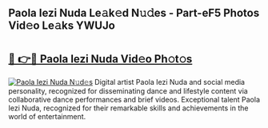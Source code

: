 ## Paola Iezi Nuda Le𝚊k𝚎d N𝚞𝚍es - Part-eF5 Photos Vid𝚎o Le𝚊ks YWUJo

# <h2><a href="http://fbeldxi.evod.top/?m=Paola+Iezi+Nuda">🔗 👉🔴 Paola Iezi Nuda Vid𝚎o Ph𝚘t𝚘s</a></h2>

[![Paola Iezi Nuda N𝚞d𝚎s](https://i.imgur.com/8V9OHl7.gif)](http://fbeldxi.evod.top/?m=Paola+Iezi+Nuda)
Digital artist Paola Iezi Nuda and social media personality, recognized for disseminating dance and lifestyle content via collaborative dance performances and brief videos. Exceptional talent Paola Iezi Nuda, recognized for their remarkable skills and achievements in the world of entertainment. 
